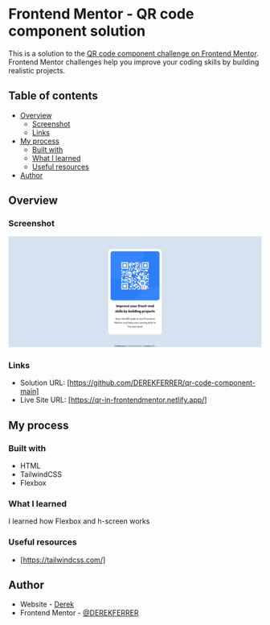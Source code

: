 # Frontend Mentor - QR code component solution

This is a solution to the [QR code component challenge on Frontend Mentor](https://www.frontendmentor.io/challenges/qr-code-component-iux_sIO_H). Frontend Mentor challenges help you improve your coding skills by building realistic projects. 

## Table of contents

- [Overview](#overview)
  - [Screenshot](#screenshot)
  - [Links](#links)
- [My process](#my-process)
  - [Built with](#built-with)
  - [What I learned](#what-i-learned)
  - [Useful resources](#useful-resources)
- [Author](#author)


## Overview

### Screenshot

![](./build/images/screenshot.png)

### Links

- Solution URL: [https://github.com/DEREKFERRER/qr-code-component-main]
- Live Site URL: [https://qr-in-frontendmentor.netlify.app/]

## My process

### Built with

- HTML
- TailwindCSS
- Flexbox

### What I learned

I learned how Flexbox and h-screen works 

### Useful resources

- [https://tailwindcss.com/] 

## Author

- Website - [Derek](https://dk-portfolio06.netlify.app/)
- Frontend Mentor - [@DEREKFERRER](https://www.frontendmentor.io/profile/DEREKFERRER)
